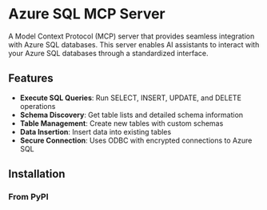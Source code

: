 # Azure SQL MCP Server

A Model Context Protocol (MCP) server that provides seamless integration with Azure SQL databases. This server enables AI assistants to interact with your Azure SQL databases through a standardized interface.

## Features

- **Execute SQL Queries**: Run SELECT, INSERT, UPDATE, and DELETE operations
- **Schema Discovery**: Get table lists and detailed schema information
- **Table Management**: Create new tables with custom schemas
- **Data Insertion**: Insert data into existing tables
- **Secure Connection**: Uses ODBC with encrypted connections to Azure SQL

## Installation

### From PyPI

